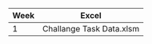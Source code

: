 |Week   |Excel                 |
|-------|----------------------|
|1      |Challange Task Data.xlsm|
